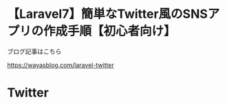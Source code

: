 # 【Laravel7】簡単なTwitter風のSNSアプリの作成手順【初心者向け】

ブログ記事はこちら

https://wayasblog.com/laravel-twitter
# Twitter
